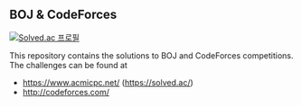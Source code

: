 BOJ & CodeForces
--------------------

[![Solved.ac
프로필](http://mazassumnida.wtf/api/v2/generate_badge?boj=uk7880)](https://solved.ac/uk7880)


This repository contains the solutions to BOJ and CodeForces competitions. 
<br>The challenges can be found at
+ https://www.acmicpc.net/ (https://solved.ac/)
+ http://codeforces.com/
